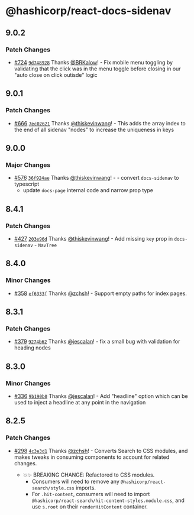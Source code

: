 # @hashicorp/react-docs-sidenav

## 9.0.2

### Patch Changes

- [#724](https://github.com/hashicorp/react-components/pull/724) [`9d748928`](https://github.com/hashicorp/react-components/commit/9d74892896ccf58f3d51bca17df09c8ba66ec14d) Thanks [@BRKalow](https://github.com/BRKalow)! - Fix mobile menu toggling by validating that the click was in the menu toggle before closing in our "auto close on click outisde" logic

## 9.0.1

### Patch Changes

- [#666](https://github.com/hashicorp/react-components/pull/666) [`7ec02621`](https://github.com/hashicorp/react-components/commit/7ec026210319728a53834c4b8907269e325402cd) Thanks [@thiskevinwang](https://github.com/thiskevinwang)! - This adds the array index to the end of all sidenav "nodes" to increase the uniqueness in keys

## 9.0.0

### Major Changes

- [#576](https://github.com/hashicorp/react-components/pull/576) [`36f924ae`](https://github.com/hashicorp/react-components/commit/36f924aec763c0dc8c206602ef197194b77d7ff2) Thanks [@thiskevinwang](https://github.com/thiskevinwang)! - - convert `docs-sidenav` to typescript
  - update `docs-page` internal code and narrow prop type

## 8.4.1

### Patch Changes

- [#427](https://github.com/hashicorp/react-components/pull/427) [`203e96d`](https://github.com/hashicorp/react-components/commit/203e96db848856973f9a1eadedb834b5ff3836d7) Thanks [@thiskevinwang](https://github.com/thiskevinwang)! - Add missing `key` prop in `docs-sidenav` - `NavTree`

## 8.4.0

### Minor Changes

- [#358](https://github.com/hashicorp/react-components/pull/358) [`ef6333f`](https://github.com/hashicorp/react-components/commit/ef6333fb7276a636daab9fe5d6d1289d2945169d) Thanks [@zchsh](https://github.com/zchsh)! - Support empty paths for index pages.

## 8.3.1

### Patch Changes

- [#379](https://github.com/hashicorp/react-components/pull/379) [`9274b62`](https://github.com/hashicorp/react-components/commit/9274b625692cf4fccef4cc31f7aeba188d21bd13) Thanks [@jescalan](https://github.com/jescalan)! - fix a small bug with validation for heading nodes

## 8.3.0

### Minor Changes

- [#336](https://github.com/hashicorp/react-components/pull/336) [`9b190b0`](https://github.com/hashicorp/react-components/commit/9b190b0b13beb1045825ee2b1eb560b84215c265) Thanks [@jescalan](https://github.com/jescalan)! - Add "headline" option which can be used to inject a headline at any point in the navigation

## 8.2.5

### Patch Changes

- [#298](https://github.com/hashicorp/react-components/pull/298) [`4c3e3d1`](https://github.com/hashicorp/react-components/commit/4c3e3d1efdba091f1a38b69b209f581e814f0e57) Thanks [@zchsh](https://github.com/zchsh)! - Converts Search to CSS modules, and makes tweaks in consuming components to account for related changes.

  - 💥✨ BREAKING CHANGE: Refactored to CSS modules.
    - Consumers will need to remove any `@hashicorp/react-search/style.css` imports.
    - For `.hit-content`, consumers will need to import `@hashicorp/react-search/hit-content-styles.module.css`, and use `s.root` on their `renderHitContent` container.
